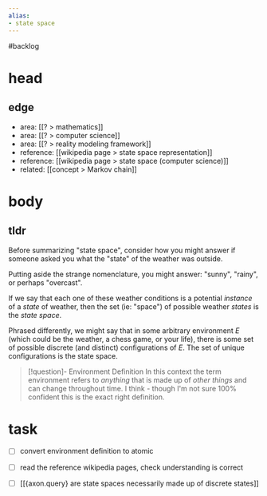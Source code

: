 ```yaml
---
alias:
- state space
---
```

#backlog 

# head
## edge
- area: [[? > mathematics]]
- area: [[? > computer science]]
- area: [[? > reality modeling framework]]
- reference: [[wikipedia page > state space representation]]
- reference: [[wikipedia page > state space (computer science)]]
- related: [[concept > Markov chain]]

# body
## tldr
Before summarizing "state space", consider how you might answer if someone asked you what the "state" of the weather was outside.

Putting aside the strange nomenclature, you might answer: "sunny", "rainy", or perhaps "overcast".

If we say that each one of these weather conditions is a potential *instance* of a *state* of weather, then the set (ie: "space") of possible weather *states* is the *state space*.

Phrased differently, we might say that in some arbitrary environment $E$ (which could be the weather, a chess game, or your life), there is some set of possible discrete (and distinct) configurations of $E$. The set of unique configurations is the state space.

> [!question]- Environment Definition
> In this context the term environment refers to *anything* that is made up of *other things* and can change throughout time. I think - though I'm not sure 100% confident this is the exact right definition.

# task
- [ ] convert environment definition to atomic
- [ ] read the reference wikipedia pages, check understanding is correct
- [ ] [[{axon.query} are state spaces necessarily made up of discrete states]]


